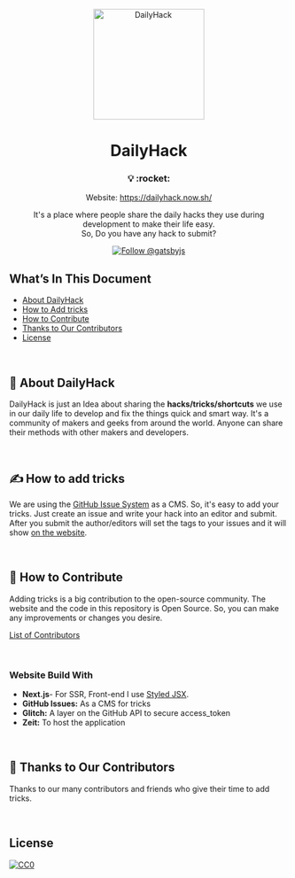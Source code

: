 <p align="center">
  <a href="https://dailyhack.xyz">
    <img alt="DailyHack" src="https://github.com/mddanishyusuf/dailyhack/raw/master/static/images/daily-hack-logo.png" width="200" />
  </a>
</p>
<h1 align="center">
  DailyHack
</h1>

<h3 align="center">
  💡 :rocket:
</h3>
<p align="center">
  Website: <a href="https://dailyhack.now.sh/">https://dailyhack.now.sh/</a>
</p>
<p align="center">
  It's a place where people share the daily hacks they use during development to make their life easy.<br/>So, Do you have any hack to submit?
</p>
<p align="center">
  <a href="https://github.com/mddanishyusuf/dailyhack/issues" target="_blank">
    <img src="https://img.shields.io/github/issues/mddanishyusuf/dailyhack.svg?label=Add%20Tricks" alt="Follow @gatsbyjs" />
  </a>
</p>

## What’s In This Document

-   [About DailyHack](#-about-dailyhack)
-   [How to Add tricks](#-how-to-add-tricks)
-   [How to Contribute](#-how-to-contribute)
-   [Thanks to Our Contributors](#-thanks-to-our-contributors)
-   [License](#license)

<br/>

## 📖 About DailyHack

DailyHack is just an Idea about sharing the **hacks/tricks/shortcuts** we use in our daily life to develop and fix the things quick and smart way. It's a community of makers and geeks from around the world. Anyone can share their methods with other makers and developers.

<br/>

## ✍ How to add tricks

We are using the [GitHub Issue System](https://github.com/mddanishyusuf/dailyhack/issues) as a CMS. So, it's easy to add your tricks. Just create an issue and write your hack into an editor and submit. After you submit the author/editors will set the tags to your issues and it will show [on the website](https://dailyhack.xyz/).

<br/>

## 🤝 How to Contribute

Adding tricks is a big contribution to the open-source community. The website and the code in this repository is Open Source. So, you can make any improvements or changes you desire.

[List of Contributors](https://dailyhack.xyz/contributors)

<br/>

### Website Build With

-   **Next.js**- For SSR, Front-end I use [Styled JSX](https://nextjs.org/blog/styling-next-with-styled-jsx).
-   **GitHub Issues:** As a CMS for tricks
-   **Glitch:** A layer on the GitHub API to secure access_token
-   **Zeit:** To host the application

<br/>

## 💜 Thanks to Our Contributors

Thanks to our many contributors and friends who give their time to add tricks.

<br/>

## License

[![CC0](http://mirrors.creativecommons.org/presskit/buttons/88x31/svg/cc-zero.svg)](https://creativecommons.org/publicdomain/zero/1.0/)
